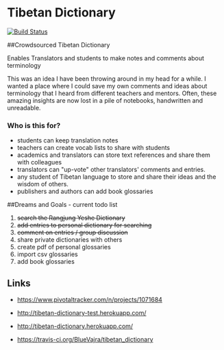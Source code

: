 Tibetan Dictionary
==================

[![Build Status](https://travis-ci.org/BlueVajra/tibetan_dictionary.svg?branch=master)](https://travis-ci.org/BlueVajra/tibetan_dictionary)

##Crowdsourced Tibetan Dictionary

Enables Translators and students to make notes and comments about terminology

This was an idea I have been throwing around in my head for a while. I wanted a place where I could save my own comments and ideas about terminology that I heard from different teachers and mentors.
Often, these amazing insights are now lost in a pile of notebooks, handwritten and unreadable.

### Who is this for?
- students can keep translation notes
- teachers can create vocab lists to share with students
- academics and translators can store text references and share them with colleagues
- translators can "up-vote" other translators' comments and entries.
- any student of Tibetan language to store and share their ideas and the wisdom of others.
- publishers and authors can add book glossaries

##Dreams and Goals - current todo list

1. ~~search the Rangjung Yeshe Dictionary~~
1. ~~add entries to personal dictionary for searching~~
1. ~~comment on entries / group discussion~~
1. share private dictionaries with others
1. create pdf of personal glossaries
1. import csv glossaries
1. add book glossaries

## Links

- https://www.pivotaltracker.com/n/projects/1071684
- http://tibetan-dictionary-test.herokuapp.com/
- http://tibetan-dictionary.herokuapp.com/

- https://travis-ci.org/BlueVajra/tibetan_dictionary

